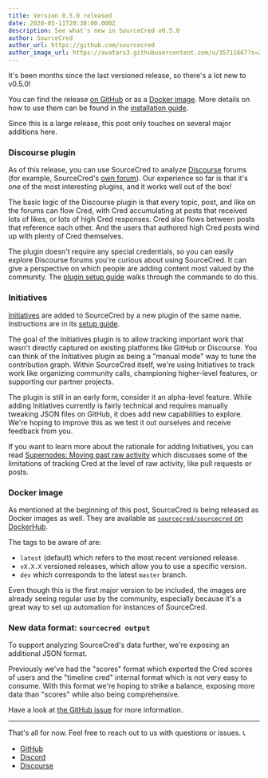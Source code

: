 ```yaml
---
title: Version 0.5.0 released
date: 2020-05-11T20:30:00.000Z
description: See what's new in SourceCred v0.5.0
author: SourceCred
author_url: https://github.com/sourcecred
author_image_url: https://avatars3.githubusercontent.com/u/35711667?s=200&v=4
---
```


It's been months since the last versioned release, so there's a lot new to
v0.5.0!

You can find the release [on GitHub][GitHub release] or as a [Docker image].
More details on how to use them can be found in the [installation guide].

Since this is a large release, this post only touches on several major additions
here.

### Discourse plugin

As of this release, you can use SourceCred to analyze [Discourse] forums
(for example, SourceCred's [own forum]). Our experience so far is that it's
one of the most interesting plugins, and it works well out of the box!

The basic logic of the Discourse plugin is that every topic, post, and like
on the forums can flow Cred, with Cred accumulating at posts that received
lots of likes, or lots of high Cred responses. Cred also flows between posts
that reference each other. And the users that authored high Cred posts wind up
with plenty of Cred themselves.

The plugin doesn't require any special credentials, so you can easily explore
Discourse forums you're curious about using SourceCred. It can give a
perspective on which people are adding content most valued by the community.
The [plugin setup guide][discourse setup] walks through the commands to do
this.

### Initiatives

[Initiatives] are added to SourceCred by a new plugin of the same name.
Instructions are in its [setup guide][initiatives setup].

The goal of the Initiatives plugin is to allow tracking important work that
wasn't directly captured on existing platforms like GitHub or Discourse. You
can think of the Initiatives plugin as being a "manual mode" way to tune the
contribution graph. Within SourceCred itself, we're using Initiatives to track
work like organizing community calls, championing higher-level features, or
supporting our partner projects.

The plugin is still in an early form, consider it an alpha-level feature.
While adding Initiatives currently is fairly technical and requires manually
tweaking JSON files on GitHub, it does add new capabilities to explore. We're
hoping to improve this as we test it out ourselves and receive feedback from
you.

If you want to learn more about the rationale for adding Initiatives, you
can read [Supernodes: Moving past raw activity] which discusses some of the
limitations of tracking Cred at the level of raw activity, like pull requests or
posts.

### Docker image

As mentioned at the beginning of this post, SourceCred is being released as
Docker images as well. They are available as [`sourcecred/sourcecred` on
DockerHub][Docker image].

The tags to be aware of are:
- `latest` (default) which refers to the most recent versioned release.
- `vX.X.X` versioned releases, which allow you to use a specific version.
- `dev` which corresponds to the latest `master` branch.

Even though this is the first major version to be included, the images are
already seeing regular use by the community, especially because it's a great way
to set up automation for instances of SourceCred.

### New data format: `sourcecred output`

To support analyzing SourceCred's data further, we're exposing an additional
JSON format.

Previously we've had the "scores" format which exported the Cred scores of users
and the "timeline cred" internal format which is not very easy to consume. With
this format we're hoping to strike a balance, exposing more data than "scores"
while also being comprehensive.

Have a look at [the GitHub issue][sourcecred output issue] for more information.

---

That's all for now. Feel free to reach out to us with questions or issues.
:telephone_receiver:
- [GitHub](https://github.com/sourcecred/sourcecred)
- [Discord](https://sourcecred.io/discord)
- [Discourse](https://discourse.sourcecred.io)

[Discourse]: https://www.discourse.org/
[own forum]: https://discourse.sourcecred.io
[GitHub release]: https://github.com/sourcecred/sourcecred/releases/tag/v0.5.0
[Docker image]: https://hub.docker.com/r/sourcecred/sourcecred/tags
[installation guide]: ../docs/setup/installation
[discourse setup]: ../docs/setup/plugins/discourse
[Initiatives]: ../docs/concepts/initiatives
[initiatives setup]: ../docs/setup/plugins/initiatives
[sourcecred output issue]: https://github.com/sourcecred/sourcecred/issues/1773
[Supernodes: Moving past raw activity]: https://discourse.sourcecred.io/t/supernodes-moving-past-raw-activity/340
